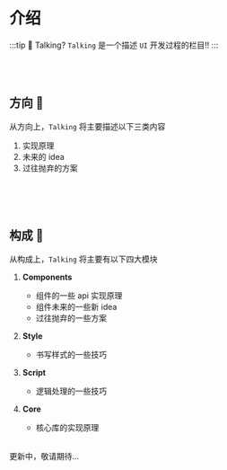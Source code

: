 # 介绍

:::tip 🧐 Talking?
`Talking` 是一个描述 `UI` 开发过程的栏目!!
:::

<br />
<br />

## 方向 :thinking:

从方向上，`Talking` 将主要描述以下三类内容

1. 实现原理
2. 未来的 idea
3. 过往抛弃的方案

<br />
<br />
<br />

## 构成 :monocle_face:

从构成上，`Talking` 将主要有以下四大模块

1. **Components**

   - 组件的一些 api 实现原理
   - 组件未来的一些新 idea
   - 过往抛弃的一些方案

2. **Style**

   - 书写样式的一些技巧

3. **Script**

   - 逻辑处理的一些技巧

4. **Core**
   - 核心库的实现原理


<br />

<div class="text-right">
   <t-tag color="accent" class="px-3">
      更新中，敬请期待...
   </t-tag>
</div>